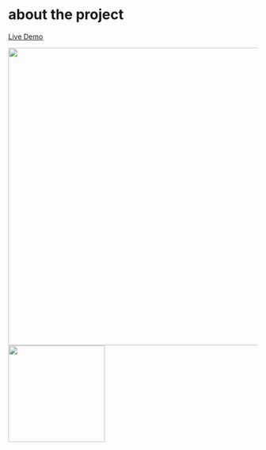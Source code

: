 # about the project
<a href="https://instagram-clone-git-master-cerdemrc.vercel.app/">Live Demo</a>

<p float="left">
  <img src="https://user-images.githubusercontent.com/40372039/109288392-da89dd00-7835-11eb-9190-fdf453974a84.png" width="600" />
  <img src="https://user-images.githubusercontent.com/40372039/109288386-d958b000-7835-11eb-9aed-1a73375eb79c.png" width="195" /> 
</p>

